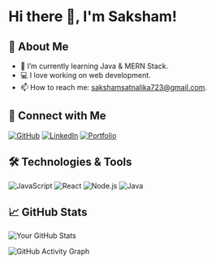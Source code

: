 # Hi there 👋, I'm Saksham!

## 🚀 About Me
- 🌱 I’m currently learning Java & MERN Stack.
- 💻 I love working on web development.
- 📫 How to reach me: [sakshamsatnalika723@gmail.com](mailto:sakshamsatnalika723@gmail.com).

## 🔗 Connect with Me
[![GitHub](https://img.shields.io/badge/-GitHub-000?style=for-the-badge&logo=github)](https://github.com/Saks34)
[![LinkedIn](https://img.shields.io/badge/-LinkedIn-blue?style=for-the-badge&logo=linkedin)](https://www.linkedin.com/in/sakshamsatnalika)
[![Portfolio](https://img.shields.io/badge/-Portfolio-critical?style=for-the-badge&logo=web)](https://sakshamsatnalika.netlify.app/)

## 🛠️ Technologies & Tools
![JavaScript](https://img.shields.io/badge/-JavaScript-yellow?style=for-the-badge&logo=javascript)
![React](https://img.shields.io/badge/-React-blue?style=for-the-badge&logo=react)
![Node.js](https://img.shields.io/badge/-Node.js-green?style=for-the-badge&logo=node.js)
![Java](https://img.shields.io/badge/-Java-orange?style=for-the-badge&logo=java)

## 📈 GitHub Stats
![Your GitHub Stats](https://github-readme-stats.vercel.app/api?username=Saks34&show_icons=true&theme=dark)

![GitHub Activity Graph](https://github-readme-activity-graph.vercel.app/graph?username=Saks34&theme=dark)

